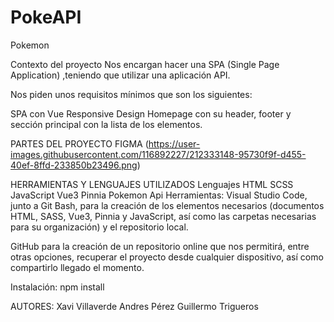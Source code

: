 # PokeAPI

Pokemon

Contexto del proyecto Nos encargan hacer una SPA (Single Page Application) ,teniendo que utilizar una aplicación API.

Nos piden unos requisitos mínimos que son los siguientes:

SPA con Vue
Responsive Design
Homepage con su header, footer y sección principal con la lista de los elementos.

PARTES DEL PROYECTO
FIGMA
(https://user-images.githubusercontent.com/116892227/212333148-95730f9f-d455-40ef-8ffd-233850b23496.png)

HERRAMIENTAS Y LENGUAJES UTILIZADOS
Lenguajes
HTML
SCSS
JavaScript
Vue3
Pinnia
Pokemon Api
Herramientas:
Visual Studio Code, junto a Git Bash, para la creación de los elementos necesarios (documentos HTML, SASS, Vue3, Pinnia y JavaScript, así como las carpetas necesarias para su organización) y el repositorio local.

GitHub para la creación de un repositorio online que nos permitirá, entre otras opciones, recuperar el proyecto desde cualquier dispositivo, así como compartirlo llegado el momento.

Instalación:
npm install

AUTORES:
Xavi Villaverde
Andres Pérez
Guillermo Trigueros

